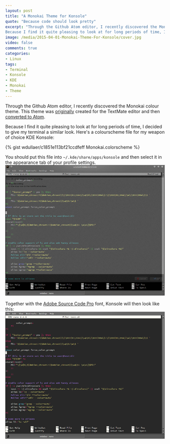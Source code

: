 ```yaml
---
layout: post
title: "A Monokai Theme for Konsole"
quote: "Because code should look pretty"
excerpt: "Through the Github Atom editor, I recently discovered the Monokai colour theme. This theme was originally created for the TextMate editor and then converted to Atom.
Because I find it quite pleasing to look at for long periods of time, I decided to give my terminal a similar look."
image: /media/2015-04-01-Monokai-Theme-For-Konsole/cover.jpg
video: false
comments: true
categories:
- Linux
tags:
- Terminal
- Konsole
- KDE
- Monokai
- Theme
---
```

Through the Github Atom editor, I recently discovered the Monokai colour theme. This theme was [originally](http://www.monokai.nl/blog/2006/07/15/textmate-color-theme/) created for the TextMate editor and then [converted to Atom](https://atom.io/packages/monokai).

Because I find it quite pleasing to look at for long periods of time, I decided to give my terminal a similar look. Here's a colourscheme file for my weapon of choice KDE Konsole:

{% gist wdullaer/c1851e113bf21ccdfeff Monokai.colorscheme %}

You should put this file into `~/.kde/share/apps/konsole` and then select it in the appearance tab of your profile settings.
![Konsole Settings](/media/2015-04-01-Monokai-Theme-For-Konsole/konsole_anim.gif)

Together with the [Adobe Source Code Pro](https://github.com/adobe/Source-Code-Pro) font, Konsole will then look like this:
![Konsole](/media/2015-04-01-Monokai-Theme-For-Konsole/konsole_monokai.png)
